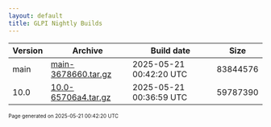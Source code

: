 ```yaml
---
layout: default
title: GLPI Nightly Builds
---
```


Version|Archive|Build date|Size
---|---|---|---
main|[main-3678660.tar.gz](main-3678660.tar.gz)|2025-05-21 00:42:20 UTC|83844576
10.0|[10.0-65706a4.tar.gz](10.0-65706a4.tar.gz)|2025-05-21 00:36:59 UTC|59787390

<font size="1">Page generated on 2025-05-21 00:42:20 UTC</font>
